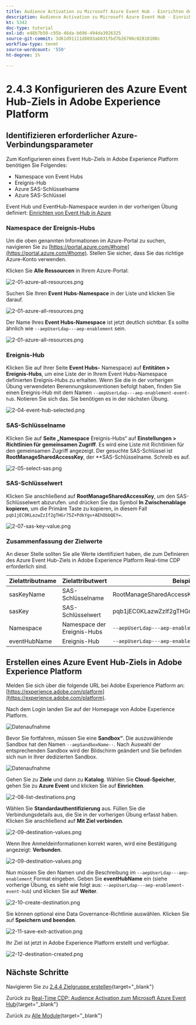 ```yaml
---
title: Audience Activation zu Microsoft Azure Event Hub - Einrichten des Event Hub RTCDP-Ziels in Adobe Experience Platform
description: Audience Activation zu Microsoft Azure Event Hub - Einrichten des Event Hub RTCDP-Ziels in Adobe Experience Platform
kt: 5342
doc-type: tutorial
exl-id: e48b7b50-c95b-46da-b696-494da3926325
source-git-commit: 3d61d91111d8693ab031fbd7b26706c02818108c
workflow-type: tm+mt
source-wordcount: '550'
ht-degree: 1%

---
```


# 2.4.3 Konfigurieren des Azure Event Hub-Ziels in Adobe Experience Platform

## Identifizieren erforderlicher Azure-Verbindungsparameter

Zum Konfigurieren eines Event Hub-Ziels in Adobe Experience Platform benötigen Sie Folgendes:

- Namespace von Event Hubs
- Ereignis-Hub
- Azure SAS-Schlüsselname
- Azure SAS-Schlüssel

Event Hub und EventHub-Namespace wurden in der vorherigen Übung definiert: [Einrichten von Event Hub in Azure](./ex2.md)

### Namespace der Ereignis-Hubs

Um die oben genannten Informationen im Azure-Portal zu suchen, navigieren Sie zu [https://portal.azure.com/#home](https://portal.azure.com/#home). Stellen Sie sicher, dass Sie das richtige Azure-Konto verwenden.

Klicken Sie **Alle Ressourcen** in Ihrem Azure-Portal:

![2-01-azure-all-resources.png](./images/201azureallresources.png)

Suchen Sie Ihren **Event Hubs-Namespace** in der Liste und klicken Sie darauf.

![2-01-azure-all-resources.png](./images/201azureallresources1.png)

Der Name Ihres **Event Hubs-Namespace** ist jetzt deutlich sichtbar. Es sollte ähnlich wie `--aepUserLdap---aep-enablement` sein.

![2-01-azure-all-resources.png](./images/201azureallresources2.png)

### Ereignis-Hub

Klicken Sie auf Ihrer Seite **Event Hubs-** Namespace) auf **Entitäten > Ereignis-Hubs**, um eine Liste der in Ihrem Event Hubs-Namespace definierten Ereignis-Hubs zu erhalten. Wenn Sie die in der vorherigen Übung verwendeten Benennungskonventionen befolgt haben, finden Sie einen Ereignis-Hub mit dem Namen `--aepUserLdap---aep-enablement-event-hub`. Notieren Sie sich das. Sie benötigen es in der nächsten Übung.

![2-04-event-hub-selected.png](./images/204eventhubselected.png)

### SAS-Schlüsselname

Klicken Sie auf **Seite „Namespace** Ereignis-Hubs“ auf **Einstellungen > Richtlinien für gemeinsamen Zugriff**. Es wird eine Liste mit Richtlinien für den gemeinsamen Zugriff angezeigt. Der gesuchte SAS-Schlüssel ist **RootManageSharedAccessKey**, der **SAS-Schlüsselname. Schreib es auf.

![2-05-select-sas.png](./images/205selectsas.png)

### SAS-Schlüsselwert

Klicken Sie anschließend auf **RootManageSharedAccessKey**, um den SAS-Schlüsselwert abzurufen. und drücken Sie das Symbol **In Zwischenablage kopieren**, um die Primäre **&#x200B;**&#x200B;Taste zu kopieren, in diesem Fall `pqb1jEC0KLazwZzIf2gTHGr75Z+PdkYgv+AEhObbQEY=`.

![2-07-sas-key-value.png](./images/207saskeyvalue.png)

### Zusammenfassung der Zielwerte

An dieser Stelle sollten Sie alle Werte identifiziert haben, die zum Definieren des Azure Event Hub-Ziels in Adobe Experience Platform Real-time CDP erforderlich sind.

| Zielattributname | Zielattributwert | Beispielwert |
|---|---|---|
| sasKeyName | SAS-Schlüsselname | RootManageSharedAccessKey |
| sasKey | SAS-Schlüsselwert | pqb1jEC0KLazwZzIf2gTHGr75Z+PdkYgv+AEhObbQEY= |
| Namespace | Namespace der Ereignis-Hubs | `--aepUserLdap---aep-enablement` |
| eventHubName | Ereignis-Hub | `--aepUserLdap---aep-enablement-event-hub` |

## Erstellen eines Azure Event Hub-Ziels in Adobe Experience Platform

Melden Sie sich über die folgende URL bei Adobe Experience Platform an: [https://experience.adobe.com/platform](https://experience.adobe.com/platform).

Nach dem Login landen Sie auf der Homepage von Adobe Experience Platform.

![Datenaufnahme](./../../../../modules/delivery-activation/datacollection/dc1.2/images/home.png)

Bevor Sie fortfahren, müssen Sie eine **Sandbox“**. Die auszuwählende Sandbox hat den Namen ``--aepSandboxName--``. Nach Auswahl der entsprechenden Sandbox wird der Bildschirm geändert und Sie befinden sich nun in Ihrer dedizierten Sandbox.

![Datenaufnahme](./../../../../modules/delivery-activation/datacollection/dc1.2/images/sb1.png)

Gehen Sie zu **Ziele** und dann zu **Katalog**. Wählen Sie **Cloud-Speicher**, gehen Sie zu **Azure Event** und klicken Sie auf **Einrichten**.

![2-08-list-destinations.png](./images/208listdestinations.png)

Wählen Sie **Standardauthentifizierung** aus. Füllen Sie die Verbindungsdetails aus, die Sie in der vorherigen Übung erfasst haben. Klicken Sie anschließend auf **Mit Ziel verbinden**.

![2-09-destination-values.png](./images/209destinationvalues.png)

Wenn Ihre Anmeldeinformationen korrekt waren, wird eine Bestätigung angezeigt: **Verbunden**.

![2-09-destination-values.png](./images/209destinationvaluesa.png)

Nun müssen Sie den Namen und die Beschreibung im `--aepUserLdap---aep-enablement` Format eingeben. Geben Sie **eventHubName** ein (siehe vorherige Übung, es sieht wie folgt aus: `--aepUserLdap---aep-enablement-event-hub`) und klicken Sie auf **Weiter**.

![2-10-create-destination.png](./images/210createdestination.png)

Sie können optional eine Data Governance-Richtlinie auswählen. Klicken Sie auf **Speichern und beenden**.

![2-11-save-exit-activation.png](./images/211saveexitactivation.png)

Ihr Ziel ist jetzt in Adobe Experience Platform erstellt und verfügbar.

![2-12-destination-created.png](./images/212destinationcreated.png)

## Nächste Schritte

Navigieren Sie zu [2.4.4 Zielgruppe erstellen](./ex4.md){target="_blank"}

Zurück zu [Real-Time CDP: Audience Activation zum Microsoft Azure Event Hub](./segment-activation-microsoft-azure-eventhub.md){target="_blank"}

Zurück zu [Alle Module](./../../../../overview.md){target="_blank"}
